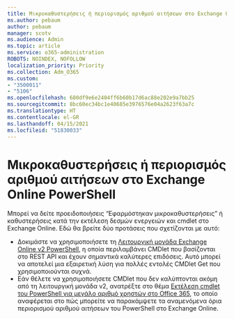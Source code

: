```yaml
---
title: Μικροκαθυστερήσεις ή περιορισμός αριθμού αιτήσεων στο Exchange Online PowerShell
ms.author: pebaum
author: pebaum
manager: scotv
ms.audience: Admin
ms.topic: article
ms.service: o365-administration
ROBOTS: NOINDEX, NOFOLLOW
localization_priority: Priority
ms.collection: Adm_O365
ms.custom:
- "3500011"
- "5106"
ms.openlocfilehash: 680df9e6e2404ff6b60b17d6ac88e202e9a7bb25
ms.sourcegitcommit: 8bc60ec34bc1e40685e3976576e04a2623f63a7c
ms.translationtype: HT
ms.contentlocale: el-GR
ms.lasthandoff: 04/15/2021
ms.locfileid: "51830033"
---
```

# <a name="micro-delays-or-throttling-in-exchange-online-powershell"></a>Μικροκαθυστερήσεις ή περιορισμός αριθμού αιτήσεων στο Exchange Online PowerShell

Μπορεί να δείτε προειδοποιήσεις “Εφαρμόστηκαν μικροκαθυστερήσεις” ή καθυστερήσεις κατά την εκτέλεση δεσμών ενεργειών και cmdlet στο Exchange Online. Εδώ θα βρείτε δύο προτάσεις που σχετίζονται με αυτό:

- Δοκιμάστε να χρησιμοποιήσετε τη [Λειτουργική μονάδα Exchange Online v2 PowerShell](https://docs.microsoft.com/powershell/exchange/exchange-online/exchange-online-powershell-v2/exchange-online-powershell-v2?view=exchange-ps), η οποία περιλαμβάνει CMDlet που βασίζονται στο REST API και έχουν σημαντικά καλύτερες επιδόσεις. Αυτό μπορεί να αποτελεί μια εξαιρετική λύση για πολλές εντολές CMDlet Get που χρησιμοποιούνται συχνά.
- Εάν θέλετε να χρησιμοποιήσετε CMDlet που δεν καλύπτονται ακόμη από τη λειτουργική μονάδα v2, ανατρέξτε στο θέμα [Εκτέλεση cmdlet του PowerShell για μεγάλο αριθμό χρηστών στο Office 365](https://techcommunity.microsoft.com/t5/exchange-team-blog/updated-running-powershell-cmdlets-for-large-numbers-of-users-in/ba-p/1000628#), το οποίο αναφέρεται στο πώς μπορείτε να παρακάμψετε τα αναμενόμενα όρια περιορισμού αριθμού αιτήσεων του PowerShell στο Exchange Online.
